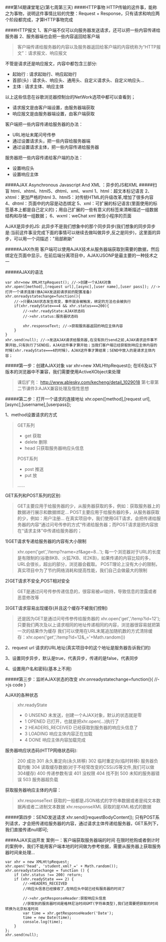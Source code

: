 ###第14期课堂笔记(第七周第三天)
####HTTP事物
HTTP传输的这件事，能称之为事物，说明这件事情比较的完整：Request + Response，只有请求和响应两个阶段都完成，才算HTTP事物完成

####HTTP报文
1、客户端不仅可以向服务器发送请求，还可以把一些内容传递给服务器
2、服务器端也会把一些内容返回给客户端
>客户端传递给服务器的内容以及服务器返回给客户端的内容统称为“HTTP报文”：请求报文、响应报文

不管是请求还是响应报文，内容中都包含三部分:
- 起始行 : 请求起始行、响应起始行
- 首部(头) : 请求头、响应头、通用头、自定义请求头、自定义响应头...
- 主体 : 请求主体、响应主体

以上这些信息在谷歌浏览器控制台的NetWork选项中都可以查看到；
- 请求报文是由客户端设置，由服务器端获取
- 响应报文是由服务器端设置，由客户端获取

客户端把一些内容传递给服务器的办法：
- URL地址末尾问号传参
- 通过设置请求头，把一些内容给服务器端
- 通过设置请求主体，把一些内容传递给服务器

服务器把一些内容传递给客户端的办法：
- 设置响应头
- 设置响应主体

####AJAX
Asynchronous Javascript And XML ：异步的JS和XML
#####扫盲
html、xhtml、html5、dhtml、xml、wxml
1、html：超文本标记语言
2、xhtml：更加严格的html
3、html5：对传统HTML的升级改革,增加了很多内容
4、dhtml：页面中的内容是动态绑定
5、xml：可扩展的标记语言(里面使用的标签基本上都是自己定义的)；用自己扩展的一些有意义的标签来清晰描述一组数据结构和存储一组数据；
6、wxml：weChat xml 微信小程序的页面

AJAX是异步的JS:
此异步不是我们想象中的那个同步异步(我们想象的同步异步是:当前这件事没完成下面的事情可以继续去做叫做异步,反之是同步)，这里面的异步，可以用一个词描述："局部刷新"

#####AJAX作用
客户端可以使用AJAX技术从服务器端获取到需要的数据，然后绑定在页面中显示，在前后端分离项目中，AJAX/JSONP是最主要的一种技术之一

#####AJAX的语法
	
	var xhr=new XMLHttpRequest(); //->创建一个AJAX对象
	xhr.open([method],[request url],[async],[user name],[user pass]); //->打开一个请求连接(做AJAX发送前请求前的配置准备)
	xhr.onreadystatechange=function(){
		//->只要AJAX状态发生改变，事件就会被触发，绑定的方法也会被执行
		if(xhr.readyState===4 && xhr.status===200){
			//->xhr.readyState:AJAX状态码
			//->xhr.status:服务器状态码
			
			xhr.responseText; //->获取服务器返回的响应主体内容
		}
	}
	xhr.send(null); //->发送AJAX请求给服务器,在没有执行send之前,AJAX请求这件事不算开始,只有执行了SEND后，AJAX这件事才算开始；当我们客户端已经获取到响应主体内容的时候(xhr.readyState===4的时候)，AJAX这件事才算结束；SEND中放入的是请求主体内容；

#####第一步：创建AJAX对象
var xhr=new XMLHttpRequest();
在IE6及以下版本的浏览器中不兼容，我们需要使用ActiveXObject来处理
> 课后扩充：
> http://www.ablesky.com/kecheng/detail_1029018  第七章第二节课件3:AJAX兼容处理及惰性思想

#####第二步：打开一个请求的连接地址
xhr.open([method],[request url],[async],[username],[userpass]);

1、method设置请求的方式
> GET系列
> - get  获取
> - delete 删除
> - head 只获取服务器响应头信息
> 
> POST系列
> - post  推送
> - put 放
> 
> ......

GET系列和POST系列的区别:
> GET主要应用于给服务器的少，从服务器获取的多，例如：获取服务器上的数据进行展示和数据绑定...
> POST主要应用于给服务器的多，从服务器获取的少，例如：用户注册...
> 在真实项目中，我们使用GET请求，会把传递给服务器的内容“通过问号传参的方式”传递给服务器；而POST请求是把内容放在“请求主体”中传递给服务器的；

1)GET请求专递给服务器的内容有大小限制
> xhr.open('get','/temp?name=zf&age=8...');
> 每一个浏览器对于URL的长度是有限制的(谷歌8KB、火狐7KB、IE2KB)，如果传递的内容比较的多，URL会很长，超出的部分，浏览器会截取。
> POST理论上没有大小的限制，真实项目中为了节约网络消耗和提高性能，我们自己会做最大的限制

2)GET请求不安全,POST相对安全
> GET是通过问号传参传递信息的，很容易被url劫持，导致信息的泄露或者恶意修改等

3)GET请求容易出现缓存(并且这个缓存不被我们控制)
> 还是因为GET是通过问号传参传给服务器的
> xhr.open('get','/temp?id=12'); 只要我们两次及以上请求相同的地址传递相同的内容，浏览器很容易就把第一次的结果作为缓存
> 我们可以使用在URL末尾追加随机数的方式清除缓存：xhr.open('get','/temp?id=12&_='+Math.random())

2、request url 请求的URL地址(真实项目中的这个地址是服务器告诉我们的)

3、设置同步异步，默认是true，代表异步，传递的是false，代表同步

4、设置用户名和密码(基本上不用)

#####第三步：监听AJAX状态的改变
xhr.onreadystatechange=function(){
     //->js code
}

AJAX的各种状态     
> xhr.readyState
> - 0 UNSEND 未发送，创建一个AJAX对象，默认的状态就是零
> - 1 OPENED 已打开，也就是把xhr.open(...)执行了
> - 2 HEADERS_RECEIVED 已经获取到服务器的响应头信息了
> - 3 LOADING 响应主体内容正在加载
> - 4 DONE 响应主体内容加载完成

服务器响应状态码(HTTP网络状态码):
> 200 成功
> 301 永久重定向(永久转移)
> 302 临时重定向(临时转移)  服务器负载均衡
> 304 读取缓存数据(对于不经常改变的CSS/JS等文件,我们可以做304缓存)
> 400 传递参数有误
> 401 没权限
> 404 找不到
> 500 未知的服务器错误
> 503 服务器超负载

获取服务器响应主体的内容：
> xhr.responseText  获取的一般都是JSON格式的字符串数据或者是纯文本数据再或者二进制文本数据
> xhr.responseXML 获取的是XML格式的数据

#####第四步：SEND发送请求
xhr.send([requestBodyContent]); 只有POST系列请求，才会把传递给服务器的内容，通过请求主体传递给服务器，GET系列下，我们直接传递null即可;


####AJAX实战开发
案例一：客户端获取服务器端的时间
在限时抢购或者倒计时的案例中，我们不能用客户端本地的时间做为参考依据，需要从服务器上获取服务器时间来处理...
	
	var xhr = new XMLHttpRequest;
    xhr.open('head', 'student.xml?_=' + Math.random());
    xhr.onreadystatechange = function () {
        if (xhr.status !== 200) return;
        if (xhr.readyState === 2) {
            //->HEADERS_RECEIVED
            //响应头信息已经接收了,在响应头中就已经有服务器的时间了
            
            //->xhr.getResponseHeader:获取响应头信息
            //获取到的服务器时间是格林尼治时间GMT(字符串类型),我们还需要把获取的时间转换为北京标准时间
            var time = xhr.getResponseHeader('Date');
            time = new Date(time);
            console.log(time);
        }
    };
    xhr.send(null);
